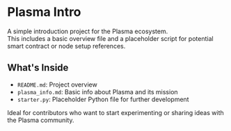 # Plasma Intro

A simple introduction project for the Plasma ecosystem.  
This includes a basic overview file and a placeholder script for potential smart contract or node setup references.

## What's Inside

- `README.md`: Project overview
- `plasma_info.md`: Basic info about Plasma and its mission
- `starter.py`: Placeholder Python file for further development

Ideal for contributors who want to start experimenting or sharing ideas with the Plasma community.
